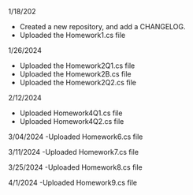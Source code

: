 1/18/202 
- Created a new repository, and add a CHANGELOG.
- Uploaded the Homework1.cs file

1/26/2024
- Uploaded the Homework2Q1.cs file
- Uploaded the Homework2B.cs file
- Uploaded the Homework2Q2.cs file

2/12/2024
- Uploaded Homework4Q1.cs file
- Uploaded Homework4Q2.cs file

3/04/2024
-Uploaded Homework6.cs file

3/11/2024
-Uploaded Homework7.cs file

3/25/2024
-Uploaded Homework8.cs file

4/1/2024
-Uploaded Homework9.cs file
